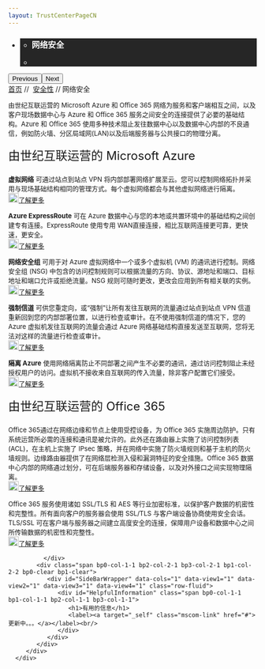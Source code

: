 ```yaml
---
layout: TrustCenterPageCN
---
```

<style  type="text/css">
.subpageBody>div:first-of-type label{ font-size:24px; line-height:2em;}
.subpageBody>div:nth-of-type(2) h1{ font-size:24px;} 
.CSPvNext .row-fluid>.span:first-child,p,.subpageBody>div:nth-of-type(2) label a,.subpageBody>div:first-of-type ul li, .subpageMain>div:first-of-type ul li{ font-size:13px; }
.a.withArrow{ font-size:12px;}
.a.withArrow img{vertical-align:bottom;}
</style>
<div class="row-fluid">
   <div class="span">
      <div>
         <div id="HeroWrapper" data-cols="1" data-view1="1" data-view2="1" data-view3="1" data-view4="1" class="row-fluid wider hero grid-container">
            <div class="span bp0-col-1-1 bp1-col-1-1 bp2-col-1-1 bp3-col-1-1">
               <div bi:type="slideshow" class="slideshow slideshow-hero hero" xmlns:bi="urn:schemas-microsoft-com:mscom:bi">
                  <ul bi:type="list" class="slides">
                     <li id="slide-1" bi:index="0" selectBi="">
                        <div class="heroitem light-foreground" bi:type="heroitem">
                           <div class="media" bi:parenttitle="t1">
                              <a href="" bi:track="False" bi:titleflag="t1" bi:index="0">
                                 <div data-picture="" data-alt="You are in control of your data" data-disable-swap-below="">
                                    <div data-src="https://c.s-microsoft.com/en-us/CMSImages/MS_TrustCenter_Privacy_Header.jpg?version=dc9c5b9b-c334-7922-892a-15c2cd65053d"></div>
                                    <noscript></noscript>
                                 </div>
                              </a>
                           </div>
                           <div class="text" bi:type="cta">
                              <div class="text-container">
                                 <div class="box" style="background: rgba(0,0,0,.85); color: #FFFFFF;">
                                    <ul bi:type="list" class="headerCaption subpageHeaderCaption">
                                       <li class="box-title">
                                          <h3 class="box-title" bi:type="title" bi:title="t1" style="color: #FFFFFF;">网络安全</h3>
                                       </li>
                                       <li class="box-actions box-description"><a target="_self" class="mscom-link" href=""></a></li>
                                    </ul>
                                 </div>
                              </div>
                           </div>
                        </div>
                     </li>
                  </ul>
                  <div class="navigation international" bi:track="false">
                     <div class="grid-container settop" data-title-text="Go To Slide "></div>
                  </div>
                  <div class="prev-next" bi:track="false"><button class="prev"><span class="icon-left" aria-hidden="true"></span><span class="screen-reader-text">Previous</span></button><button class="next"><span class="icon-right" aria-hidden="true"></span><span class="screen-reader-text">Next</span></button></div>
                  <div id="play-pause" class="play-pause" style="display:none">
                     <div class="pause"><button id="pauseButton" class="pause_button"><span class="icon-pause" aria-hidden="true"></span><span class="screen-reader-text">Pause</span></button></div>
                     <div class="play"><button id="playButton" class="play_button"><span class="icon-play" aria-hidden="true"></span><span class="screen-reader-text">Play</span></button></div>
                  </div>
               </div>
            </div>
         </div>
         <div id="BreadcrumbWrapper" data-cols="1" data-view1="1" data-view2="1" data-view3="1" data-view4="1" class="row-fluid grid-container mscom-grid-container breadcrumbs">
            <div class="span bp0-col-1-1 bp1-col-1-1 bp2-col-1-1 bp3-col-1-1"><a target="_self" class="mscom-link" href="/trustcenter/default-cn.html">首页</a> // 
               <a target="_self" class="mscom-link" href="/trustcenter-security-default-cn">安全性</a> // 网络安全
            </div>
         </div>
         <div id="ContentWrapper" data-cols="2" data-view1="1" data-view2="2" data-view3="2" data-view4="2" class="row-fluid subpageBody">
            <div class="span bp0-col-1-1 bp2-col-2-1 bp3-col-2-1 bp1-col-2-2">
               <p>由世纪互联运营的 Microsoft Azure 和 Office 365 网络为服务和客户端相互之间，以及客户现场数据中心与 Azure 和 Office 365 服务之间安全的连接提供了必要的基础结构。Azure 和 Office 365 使用多种技术阻止发往数据中心以及数据中心内部的不良通信，例如防火墙、分区局域网(LAN)以及后端服务器与公共接口的物理分离。
               </p>
               <label>由世纪互联运营的 Microsoft Azure</label>
               <p><strong>虚拟网络</strong> 可通过站点到站点 VPN 将内部部署网络扩展至云。您可以控制网络拓扑并采用与现场基础结构相同的管理方式。每个虚拟网络都会与其他虚拟网络进行隔离。
                <br/><a target="_self" class="mscom-link withArrow" href="https://azure.microsoft.com/en-us/services/virtual-network/"><img src="https://c.s-microsoft.com/en-us/CMSImages/Arrow-nobg.png?version=4af37876-de78-d419-6f89-7890a74d4158" width="21" height="19">了解更多</a>
               </p>
               <p><strong>Azure ExpressRoute</strong> 可在 Azure 数据中心与您的本地或共置环境中的基础结构之间创建专有连接。ExpressRoute 使用专用 WAN直接连接，相比互联网连接更可靠，更快速，更安全。
                <br/><a target="_self" class="mscom-link withArrow" href="https://azure.microsoft.com/en-us/services/expressroute/"><img src="https://c.s-microsoft.com/en-us/CMSImages/Arrow-nobg.png?version=4af37876-de78-d419-6f89-7890a74d4158" width="21" height="19">了解更多</a>
               </p>
               <p><strong>网络安全组</strong> 可用于对 Azure 虚拟网络中一个或多个虚拟机 (VM) 的通讯进行控制。网络安全组 (NSG) 中包含的访问控制规则可以根据流量的方向、协议、源地址和端口、目标地址和端口允许或拒绝流量。NSG 规则可随时更改，更改会应用到所有相关联的实例。
                <br/><a target="_self" class="mscom-link withArrow" href="https://azure.microsoft.com/en-us/documentation/articles/virtual-networks-nsg/"><img src="https://c.s-microsoft.com/en-us/CMSImages/Arrow-nobg.png?version=4af37876-de78-d419-6f89-7890a74d4158" width="21" height="19">了解更多</a>
               </p>
               <p><strong>强制信道</strong> 可供您重定向，或“强制”让所有发往互联网的流量通过站点到站点 VPN 信道重新回到您的内部部署位置，以进行检查或审计。在不使用强制信道的情况下，您的 Azure 虚拟机发往互联网的流量会通过 Azure 网络基础结构直接发送至互联网，您将无法对这样的流量进行检查或审计。
                <br/><a target="_self" class="mscom-link withArrow" href="https://azure.microsoft.com/en-us/documentation/articles/vpn-gateway-about-forced-tunneling/"><img src="https://c.s-microsoft.com/en-us/CMSImages/Arrow-nobg.png?version=4af37876-de78-d419-6f89-7890a74d4158" width="21" height="19">了解更多</a>
               </p>
               <p><strong>隔离 Azure</strong> 使用网络隔离防止不同部署之间产生不必要的通讯，通过访问控制阻止未经授权用户的访问。虚拟机不接收来自互联网的传入流量，除非客户配置它们接受。
                <br/><a target="_self" class="mscom-link withArrow" href="https://azure.microsoft.com/en-us/marketplace/virtual-machines/"><img src="https://c.s-microsoft.com/en-us/CMSImages/Arrow-nobg.png?version=4af37876-de78-d419-6f89-7890a74d4158" width="21" height="19">了解更多</a>
               </p>
               <label>由世纪互联运营的 Office 365</label>
               <p>Office 365通过在网络边缘和节点上使用受控设备，为 Office 365 实施周边防护。只有系统运营所必需的连接和通讯是被允许的。此外还在路由器上实施了访问控制列表 (ACL)，在主机上实施了 IPsec 策略，并在网络中实施了防火墙规则和基于主机的防火墙规则。边缘路由器提供了在网络层检测入侵和漏洞特征的安全措施。Office 365 数据中心内部的网络通过划分，可在后端服务器和存储设备，以及对外接口之间实现物理隔离。
                <br/><a target="_self" class="mscom-link withArrow" href="http://go.microsoft.com/fwlink/p/?LinkId=401240"><img src="https://c.s-microsoft.com/en-us/CMSImages/Arrow-nobg.png?version=4af37876-de78-d419-6f89-7890a74d4158" width="21" height="19">了解更多</a>
               </p>
               <p>Office 365 服务使用诸如 SSL/TLS 和 AES 等行业加密标准，以保护客户数据的机密性和完整性。所有面向客户的服务器会使用 SSL/TLS 与客户端设备协商使用安全会话。TLS/SSL 可在客户端与服务器之间建立高度安全的连接，保障用户设备和数据中心之间所传输数据的机密性和完整性。
                <br/><a target="_self" class="mscom-link withArrow" href="http://go.microsoft.com/fwlink/p/?LinkId=401240"><img src="https://c.s-microsoft.com/en-us/CMSImages/Arrow-nobg.png?version=4af37876-de78-d419-6f89-7890a74d4158" width="21" height="19">了解更多</a>
               </p>
              
              </div> 
            <div class="span bp0-col-1-1 bp2-col-2-1 bp3-col-2-1 bp1-col-2-2 bp0-clear bp1-clear">
               <div id="SideBarWrapper" data-cols="1" data-view1="1" data-view2="1" data-view3="1" data-view4="1" class="row-fluid">
                  <div id="HelpfulInformation" class="span bp0-col-1-1 bp1-col-1-1 bp2-col-1-1 bp3-col-1-1">
                     <h1>有用的信息</h1>
                     <label><a target="_self" class="mscom-link" href="#">更新中。。。</a></label><br/>
                  </div>
               </div>
            </div>
         </div>
      </div>
   </div>
</div>
<div class="row-fluid" data-view4="1" data-view3="1" data-view2="1" data-view1="1" data-cols="1">
   <div class="span bp0-col-1-1 bp1-col-1-1 bp2-col-1-1 bp3-col-1-1"></div>
</div>
